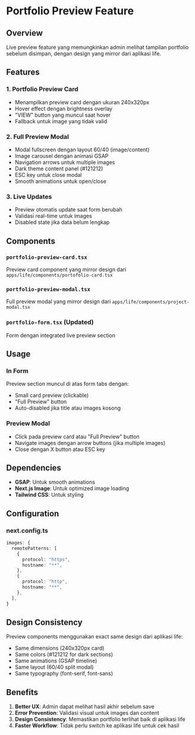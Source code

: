 # Portfolio Preview Feature

## Overview

Live preview feature yang memungkinkan admin melihat tampilan portfolio sebelum disimpan, dengan design yang mirror dari aplikasi life.

## Features

### 1. Portfolio Preview Card

- Menampilkan preview card dengan ukuran 240x320px
- Hover effect dengan brightness overlay
- "VIEW" button yang muncul saat hover
- Fallback untuk image yang tidak valid

### 2. Full Preview Modal

- Modal fullscreen dengan layout 60/40 (image/content)
- Image carousel dengan animasi GSAP
- Navigation arrows untuk multiple images
- Dark theme content panel (#121212)
- ESC key untuk close modal
- Smooth animations untuk open/close

### 3. Live Updates

- Preview otomatis update saat form berubah
- Validasi real-time untuk images
- Disabled state jika data belum lengkap

## Components

### `portfolio-preview-card.tsx`

Preview card component yang mirror design dari `apps/life/components/portofolio-card.tsx`

### `portfolio-preview-modal.tsx`

Full preview modal yang mirror design dari `apps/life/components/project-modal.tsx`

### `portfolio-form.tsx` (Updated)

Form dengan integrated live preview section

## Usage

### In Form

Preview section muncul di atas form tabs dengan:

- Small card preview (clickable)
- "Full Preview" button
- Auto-disabled jika title atau images kosong

### Preview Modal

- Click pada preview card atau "Full Preview" button
- Navigate images dengan arrow buttons (jika multiple images)
- Close dengan X button atau ESC key

## Dependencies

- **GSAP**: Untuk smooth animations
- **Next.js Image**: Untuk optimized image loading
- **Tailwind CSS**: Untuk styling

## Configuration

### next.config.ts

```typescript
images: {
  remotePatterns: [
    {
      protocol: "https",
      hostname: "**",
    },
    {
      protocol: "http",
      hostname: "**",
    },
  ],
}
```

## Design Consistency

Preview components menggunakan exact same design dari aplikasi life:

- Same dimensions (240x320px card)
- Same colors (#121212 for dark sections)
- Same animations (GSAP timeline)
- Same layout (60/40 split modal)
- Same typography (font-serif, font-sans)

## Benefits

1. **Better UX**: Admin dapat melihat hasil akhir sebelum save
2. **Error Prevention**: Validasi visual untuk images dan content
3. **Design Consistency**: Memastikan portfolio terlihat baik di aplikasi life
4. **Faster Workflow**: Tidak perlu switch ke aplikasi life untuk cek hasil
